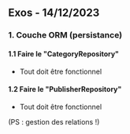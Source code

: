 ## Exos - 14/12/2023


### 1. Couche ORM (persistance) 


#### 1.1 Faire le "CategoryRepository"


- Tout doit être fonctionnel


#### 1.2  Faire le "PublisherRepository"


- Tout doit être fonctionnel

(PS : gestion des relations !)



